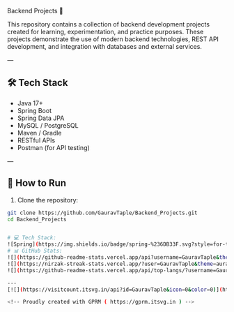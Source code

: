 Backend Projects 🚀

This repository contains a collection of backend development projects created for learning, experimentation, and practice purposes. These projects demonstrate the use of modern backend technologies, REST API development, and integration with databases and external services.

—

## 🛠️ Tech Stack

- Java 17+
- Spring Boot
- Spring Data JPA
- MySQL / PostgreSQL
- Maven / Gradle
- RESTful APIs
- Postman (for API testing)

—

## 🚀 How to Run

1. Clone the repository:
```bash
git clone https://github.com/GauravTaple/Backend_Projects.git
cd Backend_Projects


# 💻 Tech Stack:
![Spring](https://img.shields.io/badge/spring-%236DB33F.svg?style=for-the-badge&logo=spring&logoColor=white) ![Postman](https://img.shields.io/badge/Postman-FF6C37?style=for-the-badge&logo=postman&logoColor=white) ![Apache Maven](https://img.shields.io/badge/Apache%20Maven-C71A36?style=for-the-badge&logo=Apache%20Maven&logoColor=white) ![Postgres](https://img.shields.io/badge/postgres-%23316192.svg?style=for-the-badge&logo=postgresql&logoColor=white) ![Java](https://img.shields.io/badge/java-%23ED8B00.svg?style=for-the-badge&logo=openjdk&logoColor=white) ![Hibernate](https://img.shields.io/badge/Hibernate-59666C?style=for-the-badge&logo=Hibernate&logoColor=white)
# 📊 GitHub Stats:
![](https://github-readme-stats.vercel.app/api?username=GauravTaple&theme=aura&hide_border=false&include_all_commits=false&count_private=false)<br/>
![](https://nirzak-streak-stats.vercel.app/?user=GauravTaple&theme=aura&hide_border=false)<br/>
![](https://github-readme-stats.vercel.app/api/top-langs/?username=GauravTaple&theme=aura&hide_border=false&include_all_commits=false&count_private=false&layout=compact)

---
[![](https://visitcount.itsvg.in/api?id=GauravTaple&icon=0&color=0)](https://visitcount.itsvg.in)

<!-- Proudly created with GPRM ( https://gprm.itsvg.in ) -->
